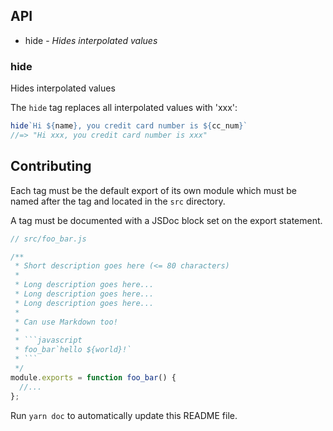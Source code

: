 ## API

* <a name="#hide"></a>hide - _Hides interpolated values_

### hide

Hides interpolated values

The `hide` tag replaces all interpolated values with 'xxx':

```javascript
hide`Hi ${name}, you credit card number is ${cc_num}`
//=> "Hi xxx, you credit card number is xxx"
```

## Contributing

Each tag must be the default export of its own module which must be named after the tag and located in the `src` directory.

A tag must be documented with a JSDoc block set on the export statement.

```javascript
// src/foo_bar.js

/**
 * Short description goes here (<= 80 characters)
 *
 * Long description goes here...
 * Long description goes here...
 * Long description goes here...
 *
 * Can use Markdown too!
 *
 * ```javascript
 * foo_bar`hello ${world}!`
 * ```
 */
module.exports = function foo_bar() {
  //...
};
```

Run `yarn doc` to automatically update this README file.